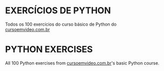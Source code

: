# EXERCÍCIOS DE PYTHON
Todos os 100 exercícios do curso básico de Python do [cursoemvideo.com.br](cursoemvideo.com.br)

# PYTHON EXERCISES
All 100 Python exercises from [cursoemvideo.com.br](cursoemvideo.com.br)'s basic Python course.
